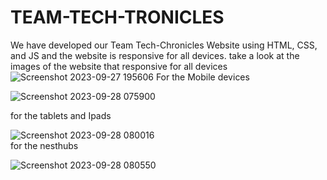 # TEAM-TECH-TRONICLES
We have developed our Team Tech-Chronicles Website using HTML, CSS, and JS and the website is responsive for all devices. 
take a look at the images of the website that responsive for all devices
![Screenshot 2023-09-27 195606](https://github.com/Ashen-sam/TEAM-TECH-TRONICLES/assets/120357041/79e6a899-165b-42c7-a5a5-2bb2652ee3f7) For the Mobile devices 

![Screenshot 2023-09-28 075900](https://github.com/Ashen-sam/TEAM-TECH-TRONICLES/assets/120357041/722ce9f7-a3ce-4b0d-9251-6a545144558c) 

for the tablets and Ipads

 ![Screenshot 2023-09-28 080016](https://github.com/Ashen-sam/TEAM-TECH-TRONICLES/assets/120357041/124ba05a-f216-4ae7-b8e5-47d8f6b012a4)   
for the nesthubs

 

![Screenshot 2023-09-28 080550](https://github.com/Ashen-sam/TEAM-TECH-TRONICLES/assets/120357041/551e01ee-81bc-4e4d-b3e2-bc8b4e72fcb5)
